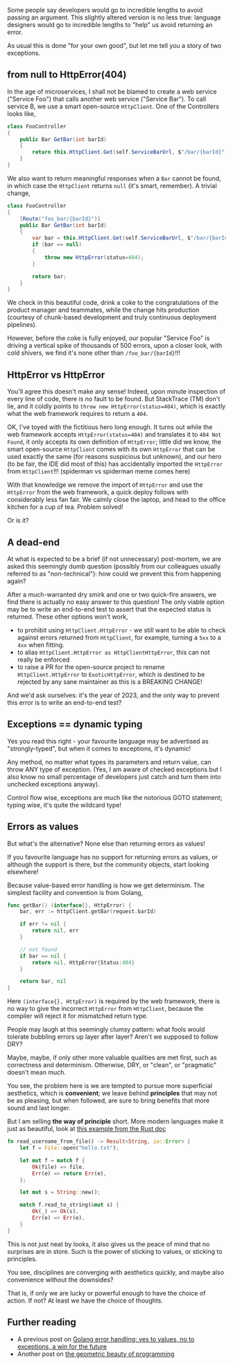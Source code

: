 Some people say developers would go to incredible lengths to avoid passing an argument. This slightly altered version is no less true: language designers would go to incredible lengths to "help" us avoid returning an error.

As usual this is done "for your own good", but let me tell you a story of two exceptions.

## from null to HttpError(404)

In the age of microservices, I shall not be blamed to create a web service ("Service Foo") that calls another web service ("Service Bar"). To call service B, we use a smart open-source `HttpClient`. One of the Controllers looks like,

```csharp
class FooController
{
    public Bar GetBar(int barId)
    {
        return this.HttpClient.Get(self.ServiceBarUrl, $"/bar/{barId}");
    }
}
```

We also want to return meaningful responses when a `Bar` cannot be found, in which case the `HttpClient` returns  `null` (it's smart, remember). A trivial change,


```csharp
class FooController
{
    [Route("foo_bar/{barId}")]
    public Bar GetBar(int barId)
    {
        var bar = this.HttpClient.Get(self.ServiceBarUrl, $"/bar/{barId}");
        if (bar == null)
        {
            throw new HttpError(status=404);
        }

        return bar;
    }
}
```

We check in this beautiful code, drink a coke to the congratulations of the product manager and teammates, while the change hits production (courtesy of chunk-based development and truly continuous deployment pipelines).

However, before the coke is fully enjoyed, our popular "Service Foo" is driving a vertical spike of thousands of 500 errors, upon a closer look, with cold shivers, we find it's none other than `/foo_bar/{barId}`!!!

## HttpError vs HttpError

You'll agree this doesn't make any sense! Indeed, upon minute inspection of every line of code, there is no fault to be found. But StackTrace (TM) don't lie, and it coldly points to `throw new HttpError(status=404)`, which is exactly what the web framework requires to return a `404`.

OK, I've toyed with the fictitious hero long enough. It turns out while the web framework accepts `HttpError(status=404)` and translates it to `404 Not Found`, it only accepts its own definition of `HttpError`; little did we know, the smart open-source `HttpClient` comes with its own `HttpError` that can be used exactly the same (for reasons suspicious but unknown), and our hero (to be fair, the IDE did most of this) has accidentally imported the `HttpError` from `HttpClient`!!! (spiderman vs spiderman meme comes here)

With that knowledge we remove the import of `HttpError` and use the `HttpError` from the web framework, a quick deploy follows with considerably less fan fair. We calmly close the laptop, and head to the office kitchen for a cup of tea. Problem solved!

Or is it?

## A dead-end

At what is expected to be a brief (if not unnecessary) post-mortem, we are asked this seemingly dumb question (possibly from our colleagues usually referred to as "non-technical"): how could we prevent this from happening again?

After a much-warranted dry smirk and one or two quick-fire answers, we find there is actually no easy answer to this question! The only viable option may be to write an end-to-end test to assert that the expected status is returned. These other options won't work,

* to prohibit using `HttpClient.HttpError` - we still want to be able to check against errors returned from `HttpClient`, for example, turning a `5xx` to a `4xx` when fitting.
* to alias `HttpClient.HttpError as HttpClientHttpError`, this can not really be enforced
* to raise a PR for the open-source project to rename `HttpClient.HttpError` to `ExoticHttpError`, which is destined to be rejected by any sane maintainer as this is a BREAKING CHANGE!

And we'd ask ourselves: it's the year of 2023, and the only way to prevent this error is to write an end-to-end test?

## Exceptions == dynamic typing

Yes you read this right - your favourite language may be advertised as "strongly-typed", but when it comes to exceptions, it's dynamic!

Any method, no matter what types its parameters and return value, can throw ANY type of exception. (Yes, I am aware of checked exceptions but I also know no small percentage of developers just catch and turn them into unchecked exceptions anyway).

Control flow wise, exceptions are much like the notorious GOTO statement; typing wise, it's quite the wildcard type!

## Errors as values

But what's the alternative? None else than returning errors as values!

If you favourite language has no support for returning errors as values, or although the support is there, but the community objects, start looking elsewhere!

Because value-based error handling is how we get determinism. The simplest facility and convention is from Golang,

```go
func getBar() (interface{}, HttpError) {
    bar, err := httpClient.getBar(request.barId)

    if err != nil {
        return nil, err
    }

    // not found
    if bar == nil {
        return nil, HttpError{Status:404}
    }

    return bar, nil
}
```

Here `(interface{}, HttpError)` is required by the web framework, there is no way to give the incorrect `HttpError` from `HttpClient`, because the compiler will reject it for mismatched return type.

People may laugh at this seemingly clumsy pattern: what fools would tolerate bubbling errors up layer after layer? Aren't we supposed to follow DRY?

Maybe, maybe, if only other more valuable qualities are met first, such as correctness and determinism. Otherwise, DRY, or "clean", or "pragmatic" doesn't mean much. 

You see, the problem here is we are tempted to pursue more superficial aesthetics, which is **convenient**; we leave behind **principles** that may not be as pleasing, but when followed, are sure to bring benefits that more sound and last longer.

But I am selling **the way of principle** short. More modern languages make it just as beautiful, look at [this example from the Rust doc](https://doc.rust-lang.org/book/ch09-02-recoverable-errors-with-result.html)

```rust
fn read_username_from_file() -> Result<String, io::Error> {
    let f = File::open("hello.txt");

    let mut f = match f {
        Ok(file) => file,
        Err(e) => return Err(e),
    };

    let mut s = String::new();

    match f.read_to_string(&mut s) {
        Ok(_) => Ok(s),
        Err(e) => Err(e),
    }
}
```

This is not just neat by looks, it also gives us the peace of mind that no surprises are in store. Such is the power of sticking to values, or sticking to principles.

You see, disciplines are converging with aesthetics quickly, and maybe also convenience without the downsides? 

That is, if only we are lucky or powerful enough to have the choice of action. If not? At least we have the choice of thoughts.

## Further reading

* A previous post on [Golang error handling: yes to values, no to exceptions, a win for the future](/go-lang-error-handling)
* Another post on [the geometric beauty of programming
](/geometric-beauty-of-code-design)
